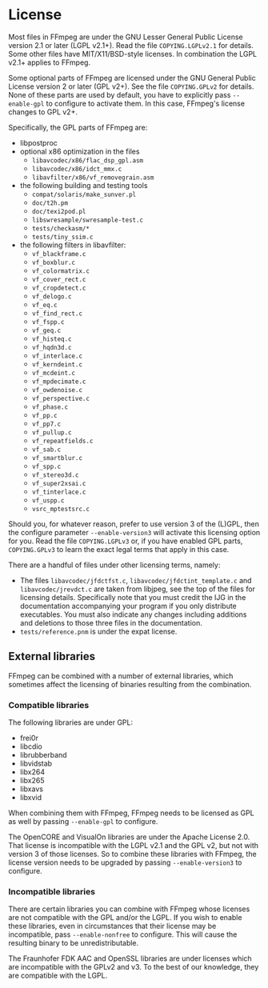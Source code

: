 # License

Most files in FFmpeg are under the GNU Lesser General Public License version 2.1
or later (LGPL v2.1+). Read the file `COPYING.LGPLv2.1` for details. Some other
files have MIT/X11/BSD-style licenses. In combination the LGPL v2.1+ applies to
FFmpeg.

Some optional parts of FFmpeg are licensed under the GNU General Public License
version 2 or later (GPL v2+). See the file `COPYING.GPLv2` for details. None of
these parts are used by default, you have to explicitly pass `--enable-gpl` to
configure to activate them. In this case, FFmpeg's license changes to GPL v2+.

Specifically, the GPL parts of FFmpeg are:

- libpostproc
- optional x86 optimization in the files
    - `libavcodec/x86/flac_dsp_gpl.asm`
    - `libavcodec/x86/idct_mmx.c`
    - `libavfilter/x86/vf_removegrain.asm`
- the following building and testing tools
    - `compat/solaris/make_sunver.pl`
    - `doc/t2h.pm`
    - `doc/texi2pod.pl`
    - `libswresample/swresample-test.c`
    - `tests/checkasm/*`
    - `tests/tiny_ssim.c`
- the following filters in libavfilter:
    - `vf_blackframe.c`
    - `vf_boxblur.c`
    - `vf_colormatrix.c`
    - `vf_cover_rect.c`
    - `vf_cropdetect.c`
    - `vf_delogo.c`
    - `vf_eq.c`
    - `vf_find_rect.c`
    - `vf_fspp.c`
    - `vf_geq.c`
    - `vf_histeq.c`
    - `vf_hqdn3d.c`
    - `vf_interlace.c`
    - `vf_kerndeint.c`
    - `vf_mcdeint.c`
    - `vf_mpdecimate.c`
    - `vf_owdenoise.c`
    - `vf_perspective.c`
    - `vf_phase.c`
    - `vf_pp.c`
    - `vf_pp7.c`
    - `vf_pullup.c`
    - `vf_repeatfields.c`
    - `vf_sab.c`
    - `vf_smartblur.c`
    - `vf_spp.c`
    - `vf_stereo3d.c`
    - `vf_super2xsai.c`
    - `vf_tinterlace.c`
    - `vf_uspp.c`
    - `vsrc_mptestsrc.c`

Should you, for whatever reason, prefer to use version 3 of the (L)GPL, then
the configure parameter `--enable-version3` will activate this licensing option
for you. Read the file `COPYING.LGPLv3` or, if you have enabled GPL parts,
`COPYING.GPLv3` to learn the exact legal terms that apply in this case.

There are a handful of files under other licensing terms, namely:

* The files `libavcodec/jfdctfst.c`, `libavcodec/jfdctint_template.c` and
  `libavcodec/jrevdct.c` are taken from libjpeg, see the top of the files for
  licensing details. Specifically note that you must credit the IJG in the
  documentation accompanying your program if you only distribute executables.
  You must also indicate any changes including additions and deletions to
  those three files in the documentation.
* `tests/reference.pnm` is under the expat license.


## External libraries

FFmpeg can be combined with a number of external libraries, which sometimes
affect the licensing of binaries resulting from the combination.

### Compatible libraries

The following libraries are under GPL:
- frei0r
- libcdio
- librubberband
- libvidstab
- libx264
- libx265
- libxavs
- libxvid

When combining them with FFmpeg, FFmpeg needs to be licensed as GPL as well by
passing `--enable-gpl` to configure.

The OpenCORE and VisualOn libraries are under the Apache License 2.0. That
license is incompatible with the LGPL v2.1 and the GPL v2, but not with
version 3 of those licenses. So to combine these libraries with FFmpeg, the
license version needs to be upgraded by passing `--enable-version3` to configure.

### Incompatible libraries

There are certain libraries you can combine with FFmpeg whose licenses are not
compatible with the GPL and/or the LGPL. If you wish to enable these
libraries, even in circumstances that their license may be incompatible, pass
`--enable-nonfree` to configure. This will cause the resulting binary to be
unredistributable.

The Fraunhofer FDK AAC and OpenSSL libraries are under licenses which are
incompatible with the GPLv2 and v3. To the best of our knowledge, they are
compatible with the LGPL.
